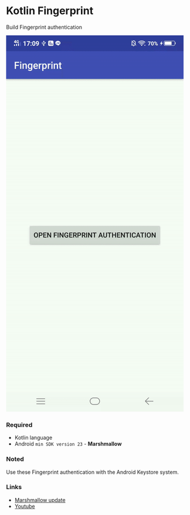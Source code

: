 # Kotlin Fingerprint
Build Fingerprint authentication


![images](https://raw.githubusercontent.com/edinofricaniago/kotlin-fingerprint/master/image/demo.gif)

### Required
- Kotlin language 
- Android `min SDK version 23` - **Marshmallow**

### Noted
Use these Fingerprint authentication with the Android Keystore system.
### Links 
 - [Marshmallow update](https://developer.android.com/about/versions/marshmallow/android-6.0?hl=en)
 - [Youtube](https://www.youtube.com/watch?v=dI9TItdw83U)

